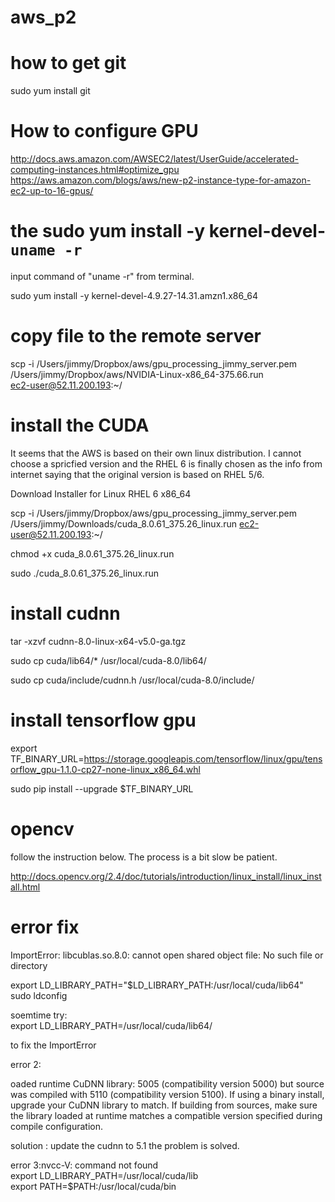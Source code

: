 # aws_p2

# how to get git
sudo yum install git

# How to configure GPU
http://docs.aws.amazon.com/AWSEC2/latest/UserGuide/accelerated-computing-instances.html#optimize_gpu
https://aws.amazon.com/blogs/aws/new-p2-instance-type-for-amazon-ec2-up-to-16-gpus/
# the sudo yum install -y kernel-devel-`uname -r`

input command of "uname -r" from terminal.  

sudo yum install -y kernel-devel-4.9.27-14.31.amzn1.x86_64  


# copy file to the remote server
scp -i /Users/jimmy/Dropbox/aws/gpu_processing_jimmy_server.pem /Users/jimmy/Dropbox/aws/NVIDIA-Linux-x86_64-375.66.run  
ec2-user@52.11.200.193:~/

# install the CUDA
It seems that the AWS is based on their own linux distribution. I cannot choose a spricfied version and the RHEL 6 is finally chosen as the info from internet saying that the original version is based on RHEL 5/6.  

Download Installer for Linux RHEL 6 x86_64  


scp -i /Users/jimmy/Dropbox/aws/gpu_processing_jimmy_server.pem /Users/jimmy/Downloads/cuda_8.0.61_375.26_linux.run  ec2-user@52.11.200.193:~/  



chmod +x cuda_8.0.61_375.26_linux.run  

sudo ./cuda_8.0.61_375.26_linux.run  



# install cudnn
tar -xzvf cudnn-8.0-linux-x64-v5.0-ga.tgz  

sudo cp cuda/lib64/* /usr/local/cuda-8.0/lib64/  

sudo cp cuda/include/cudnn.h /usr/local/cuda-8.0/include/  

 
 
# install tensorflow gpu
export TF_BINARY_URL=https://storage.googleapis.com/tensorflow/linux/gpu/tensorflow_gpu-1.1.0-cp27-none-linux_x86_64.whl  

sudo pip install --upgrade $TF_BINARY_URL  

# opencv

follow the instruction below. The process is a bit slow be patient.  


http://docs.opencv.org/2.4/doc/tutorials/introduction/linux_install/linux_install.html

# error fix
ImportError: libcublas.so.8.0: cannot open shared object file: No such file or directory  

export LD_LIBRARY_PATH="$LD_LIBRARY_PATH:/usr/local/cuda/lib64"
sudo ldconfig  


soemtime try:    
export LD_LIBRARY_PATH=/usr/local/cuda/lib64/

to fix the ImportError


error 2:  

oaded runtime CuDNN library: 5005 (compatibility version 5000) but source was compiled with 5110 (compatibility version 5100).  If using a binary install, upgrade your CuDNN library to match.  If building from sources, make sure the library loaded at runtime matches a compatible version specified during compile configuration.  


solution : update the cudnn to 5.1 the problem is solved.    


error 3:nvcc-V: command not found   
export LD_LIBRARY_PATH=/usr/local/cuda/lib  
export PATH=$PATH:/usr/local/cuda/bin
